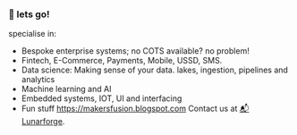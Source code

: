 ### 🤝 lets go!

specialise in:

- Bespoke enterprise systems; no COTS available? no problem!
- Fintech, E-Commerce, Payments, Mobile, USSD, SMS.
- Data science: Making sense of your data. lakes, ingestion, pipelines and analytics
- Machine learning and AI
- Embedded systems, IOT, UI and interfacing
- Fun stuff https://makersfusion.blogspot.com
Contact us at [📬 Lunarforge](mailto:hannes@nbs.com.na).

<!--

**Here are some ideas to get you started:**

🙋‍♀️ A short introduction - what is your organization all about?
🌈 Contribution guidelines - how can the community get involved?
👩‍💻 Useful resources - where can the community find your docs? Is there anything else the community should know?
🍿 Fun facts - what does your team eat for breakfast?
🧙 Remember, you can do mighty things with the power of [Markdown](https://docs.github.com/github/writing-on-github/getting-started-with-writing-and-formatting-on-github/basic-writing-and-formatting-syntax)
-->
